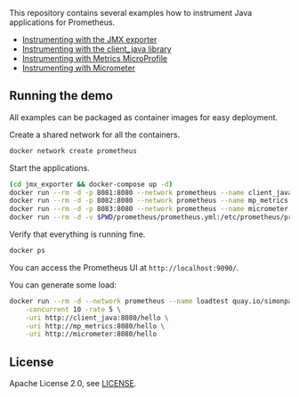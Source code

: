 This repository contains several examples how to instrument Java applications for Prometheus.

* [Instrumenting with the JMX exporter](./jmx_exporter)
* [Instrumenting with the client_java library](./client_java)
* [Instrumenting with Metrics MicroProfile](./mp_metrics)
* [Instrumenting with Micrometer](./micrometer)

## Running the demo

All examples can be packaged as container images for easy deployment.

Create a shared network for all the containers.

```bash
docker network create prometheus
```

Start the applications.

```bash
(cd jmx_exporter && docker-compose up -d)
docker run --rm -d -p 8081:8080 --network prometheus --name client_java quay.io/simonpasquier/client_java
docker run --rm -d -p 8082:8080 --network prometheus --name mp_metrics quay.io/simonpasquier/mp_metrics
docker run --rm -d -p 8083:8080 --network prometheus --name micrometer quay.io/simonpasquier/micrometer
docker run --rm -d -v $PWD/prometheus/prometheus.yml:/etc/prometheus/prometheus.yml -p 9090:9090 --network prometheus --name prometheus prom/prometheus:latest
```

Verify that everything is running fine.

```bash
docker ps
```

You can access the Prometheus UI at `http://localhost:9090/`.

You can generate some load:

```bash
docker run --rm -d --network prometheus --name loadtest quay.io/simonpasquier/loadtest \
    -concurrent 10 -rate 5 \
    -uri http://client_java:8080/hello \
    -uri http://mp_metrics:8080/hello \
    -uri http://micrometer:8080/hello
```

## License

Apache License 2.0, see [LICENSE](https://github.com/simonpasquier/instrumenting-java-for-prometheus/blob/master/LICENSE).
